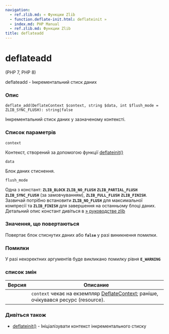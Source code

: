 ```yaml
---
navigation:
  - ref.zlib.md: « Функции Zlib
  - function.deflate-init.html: deflateinit »
  - index.md: PHP Manual
  - ref.zlib.md: Функции Zlib
title: deflateadd
---
```

# deflateadd

(PHP 7, PHP 8)

deflateadd - Інкрементальний стиск даних

### Опис

```methodsynopsis
deflate_add(DeflateContext $context, string $data, int $flush_mode = ZLIB_SYNC_FLUSH): string|false
```

Інкрементальний стиск даних у зазначеному контексті.

### Список параметрів

`context`

Контекст, створений за допомогою функції [deflateinit()](function.deflate-init.md)

`data`

Блок даних стиснення.

`flush_mode`

Одна з констант: **`ZLIB_BLOCK`** **`ZLIB_NO_FLUSH`** **`ZLIB_PARTIAL_FLUSH`** **`ZLIB_SYNC_FLUSH`** (за замовчуванням), **`ZLIB_FULL_FLUSH`** **`ZLIB_FINISH`**. Зазвичай потрібно встановити **`ZLIB_NO_FLUSH`** для максимальної компресії та **`ZLIB_FINISH`** для завершення на останньому блоці даних. Детальний опис констант дивіться в [» руководстве zlib](http://www.zlib.net/manual.md)

### Значення, що повертаються

Повертає блок стиснутих даних або **`false`** у разі виникнення помилки.

### Помилки

У разі некоректних аргументів буде викликано помилку рівня **`E_WARNING`**

### список змін

| Версия | Описание |
| --- | --- |
|  | `context` чекає на екземпляр [DeflateContext](class.deflatecontext.md); раніше, очікувався ресурс (resource). |

### Дивіться також

-   [deflateinit()](function.deflate-init.md) - Ініціалізувати контекст інкрементального стиску

